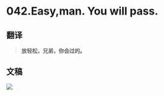 # 042.Easy,man. You will pass.

## 翻译

> **放轻松，兄弟，你会过的。**

## 文稿

![](https://cdn.jsdelivr.net/gh/imtianx/speaking180/img/042.jpg)

